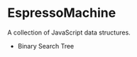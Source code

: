 # EspressoMachine
A collection of JavaScript data structures.

<ul>
<li>Binary Search Tree</li>
</ul>
